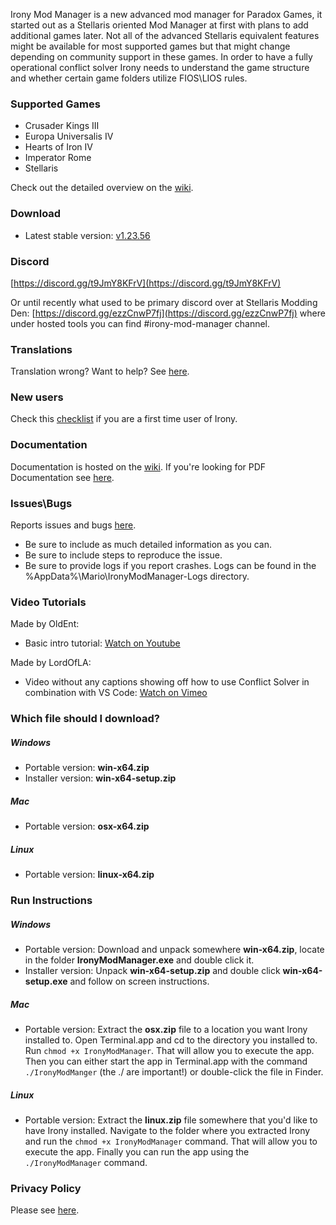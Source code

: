 Irony Mod Manager is a new advanced mod manager for Paradox Games, it started out as a Stellaris oriented Mod Manager at first with plans to add additional games later. Not all of the advanced Stellaris equivalent features might be available for most supported games but that might change depending on community support in these games. In order to have a fully operational conflict solver Irony needs to understand the game structure and whether certain game folders utilize FIOS\LIOS rules.

### Supported Games
* Crusader Kings III
* Europa Universalis IV
* Hearts of Iron IV
* Imperator Rome
* Stellaris

Check out the detailed overview on the [wiki](https://github.com/bcssov/IronyModManager/wiki).

### Download
* Latest stable version: [v1.23.56](https://github.com/bcssov/IronyModManager/releases/tag/v1.23.56)

### Discord
[https://discord.gg/t9JmY8KFrV](https://discord.gg/t9JmY8KFrV)

Or until recently what used to be primary discord over at Stellaris Modding Den: [https://discord.gg/ezzCnwP7fj](https://discord.gg/ezzCnwP7fj) where under hosted tools you can find #irony-mod-manager channel.

### Translations
Translation wrong? Want to help? See [here](https://github.com/bcssov/IronyModManager/discussions/231).

### New users
Check this [checklist](https://github.com/bcssov/IronyModManager/wiki/New-User-Checklist) if you are a first time user of Irony.

### Documentation
Documentation is hosted on the [wiki](https://github.com/bcssov/IronyModManager/wiki). If you're looking for PDF Documentation see [here](https://github.com/bcssov/IronyModManager/discussions/210).

### Issues\Bugs
Reports issues and bugs [here](https://github.com/bcssov/IronyModManager/issues). 
* Be sure to include as much detailed information as you can.
* Be sure to include steps to reproduce the issue.
* Be sure to provide logs if you report crashes. Logs can be found in the %AppData%\Mario\IronyModManager-Logs directory.

### Video Tutorials
Made by OldEnt:
* Basic intro tutorial: [Watch on Youtube](https://www.youtube.com/watch?v=98dKbDxtqQw)

Made by LordOfLA:
* Video without any captions showing off how to use Conflict Solver in combination with VS Code: [Watch on Vimeo](https://vimeo.com/443078952) 

### Which file should I download?
##### Windows
- Portable version: **win-x64.zip**
- Installer version: **win-x64-setup.zip**

##### Mac
- Portable version: **osx-x64.zip**

##### Linux
- Portable version: **linux-x64.zip**

### Run Instructions
##### Windows
- Portable version: Download and unpack somewhere **win-x64.zip**, locate in the folder **IronyModManager.exe** and double click it.
- Installer version: Unpack **win-x64-setup.zip** and double click **win-x64-setup.exe** and follow on screen instructions.

##### Mac
- Portable version: Extract the **osx.zip** file to a location you want Irony installed to. Open Terminal.app and cd to the directory you installed to. Run ```chmod +x IronyModManager```. That will allow you to execute the app. Then you can either start the app in Terminal.app with the command ```./IronyModManger``` (the ./ are important!) or double-click the file in Finder.

##### Linux
- Portable version: Extract the **linux.zip** file somewhere that you'd like to have Irony installed. Navigate to the folder where you extracted Irony and run the ```chmod +x IronyModManager``` command. That will allow you to execute the app. Finally you can run the app using the ```./IronyModManager``` command.

### Privacy Policy
Please see [here](https://github.com/bcssov/IronyModManager/wiki/Privacy-Policy).
